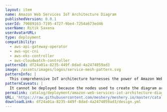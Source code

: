 ```yaml
---
layout: item
name: Amazon Web Services IoT Architecture Diagram
publishedVersion: 0.0.1
userId: 79089163-7195-4727-9be4-7254a673ed46
userName: Ritik Saxena
userAvatarURL:
type: deployment
compatibility:
  - aws-api-gateway-operator
  - aws-vpc-cni
  - aws-eks-controller
  - aws-cloudwatch-controller
patternId: df24a01a-8235-449f-8dad-4a2474059ad3
image: /assets/images/logos/service-mesh-pattern.svg
patternInfo: |
  This comprehensive IoT architecture harnesses the power of Amazon Web Services (AWS) to create a robust and scalable Internet of Things (IoT) ecosystem
patternCaveats: |
  It cannot be deployed because the nodes used to create the diagram are shapes and not components.
permalink: catalog/deployment/amazon-web-services-iot-architecture-diagram-df24a01a-8235-449f-8dad-4a2474059ad3.html
URL: 'https://raw.githubusercontent.com/meshery/meshery.io/master/catalog/df24a01a-8235-449f-8dad-4a2474059ad3/0.0.1/design.yml'
downloadLink: df24a01a-8235-449f-8dad-4a2474059ad3/design.yml
---
```

